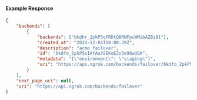 <!-- Code generated for API Clients. DO NOT EDIT. -->

#### Example Response

```json
{
	"backends": [
		{
			"backends": ["bkdhr_2pkP5qFRDtQBRNFpcWMibAZBi91"],
			"created_at": "2024-12-04T10:08:39Z",
			"description": "acme failover",
			"id": "bkdfo_2pkP5sIAYAa3SEKoE2o3e98wUGK",
			"metadata": "{\"environment\": \"staging\"}",
			"uri": "https://api.ngrok.com/backends/failover/bkdfo_2pkP5sIAYAa3SEKoE2o3e98wUGK"
		}
	],
	"next_page_uri": null,
	"uri": "https://api.ngrok.com/backends/failover"
}
```
